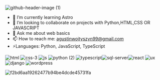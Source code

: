  ![github-header-image (1)](https://github.com/user-attachments/assets/f98f1901-a888-4abf-9043-456b697e83e7)
- 🌱 I’m currently learning Astro
- 👯 I’m looking to collaborate on projects with Python,HTML,CSS OR JAVASCRIPT
- 💬 Ask me about web basics
- 📫 How to reach me: agustinwojtyszyn99@gmail.com
- ⚡Languages: Python, JavaScript, TypeScript
  

![html](https://github.com/user-attachments/assets/0331ba55-6a92-47c7-be6d-1b00f4223e04)  ![css-3](https://github.com/user-attachments/assets/569bce76-0a74-4da0-8531-c367ac55f8b5) ![js](https://github.com/user-attachments/assets/6b158bc9-0dbd-44f6-8bcc-7d5f47ca1340) ![python (2)](https://github.com/user-attachments/assets/34cfa6ad-6db1-408a-ab20-04e066da0eef) ![typescript](https://github.com/user-attachments/assets/f7b6e6db-69e0-4eb1-b8e5-67189b21d97c)![sql-server](https://github.com/user-attachments/assets/6062ea65-c521-4b74-9be6-4ed7c6465bb6)![react](https://github.com/user-attachments/assets/ca402de4-b0f4-41d9-9865-ecaa8839de15) ![ux](https://github.com/user-attachments/assets/afea2c7a-7225-436d-95b5-4ef186538047)
![django](https://github.com/user-attachments/assets/5b0ddfeb-e3c5-4194-98f3-76d28928158d) ![wordpress](https://github.com/user-attachments/assets/7d6583d4-e60f-41f7-a4cd-56fa5d63dc27)







![f2bd6aa19262477b94be4dcde45731fa](https://github.com/user-attachments/assets/b7d1f8d9-40e8-489e-a0e0-15be42ed6025)








